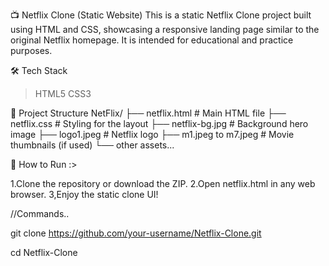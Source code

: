 📺 Netflix Clone (Static Website)
This is a static Netflix Clone project built using HTML and CSS, showcasing a responsive landing page similar to the original Netflix homepage. 
It is intended for educational and practice purposes.

🛠️ Tech Stack
> HTML5
> CSS3


📁 Project Structure
NetFlix/
├── netflix.html          # Main HTML file
├── netflix.css           # Styling for the layout
├── netflix-bg.jpg        # Background hero image
├── logo1.jpeg            # Netflix logo
├── m1.jpeg to m7.jpeg    # Movie thumbnails (if used)
└── other assets...

🚀 How to Run :>

1.Clone the repository or download the ZIP.
2.Open netflix.html in any web browser.
3,Enjoy the static clone UI!

//Commands..





  git clone https://github.com/your-username/Netflix-Clone.git




  
  cd Netflix-Clone
